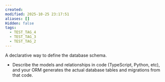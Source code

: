 ```yaml
---
created: 
modified: 2025-10-25 23:17:51
aliases: []
Hidden: false
tags:
  - TEST_TAG_4
  - TEST_TAG_3
  - TEST_TAG_2
---
```


A declarative way to define the database schema.

- Describe the models and relationships in code (TypeScript, Python, etc), and your ORM generates the actual database tables and migrations from that code.
